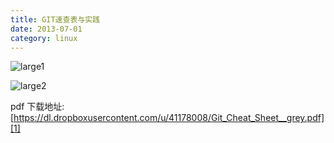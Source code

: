 ```yaml
---
title: GIT速查表与实践
date: 2013-07-01
category: linux
---
```

<!-- excerpt -->

![large1](https://dl.dropboxusercontent.com/u/41178008/cheat-sheet-large01.png)

![large2](https://dl.dropboxusercontent.com/u/41178008/cheat-sheet-large02.png)

pdf 下载地址:[https://dl.dropboxusercontent.com/u/41178008/Git_Cheat_Sheet__grey.pdf][1]

[1]: https://dl.dropboxusercontent.com/u/41178008/Git_Cheat_Sheet__grey.pdf
